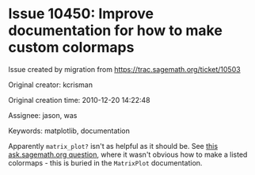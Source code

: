# Issue 10450: Improve documentation for how to make custom colormaps

Issue created by migration from https://trac.sagemath.org/ticket/10503

Original creator: kcrisman

Original creation time: 2010-12-20 14:22:48

Assignee: jason, was

Keywords: matplotlib, documentation

Apparently `matrix_plot?` isn't as helpful as it should be.   See [this ask.sagemath.org question](http://ask.sagemath.org/question/265/specific-cmap), where it wasn't obvious how to make a listed colormaps - this is buried in the `MatrixPlot` documentation.
